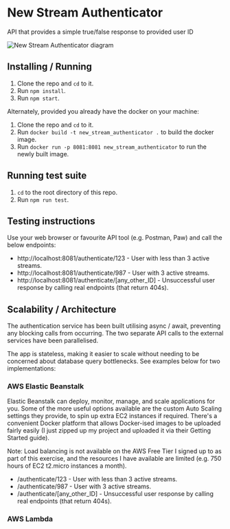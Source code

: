 # New Stream Authenticator
API that provides a simple true/false response to provided user ID

![New Stream Authenticator diagram](https://drive.google.com/uc?export=view&id=1USPkW4vMm49R8zqSWnDY7za2B6GbKUEl)

## Installing / Running

1. Clone the repo and `cd` to it.
2. Run `npm install`.
3. Run `npm start`.

Alternately, provided you already have the docker on your machine:

1. Clone the repo and `cd` to it.
2. Run `docker build -t new_stream_authenticator .` to build the docker image.
3. Run `docker run -p 8081:8081 new_stream_authenticator` to run the newly built image.

## Running test suite

1. `cd` to the root directory of this repo.
2. Run `npm run test`.

## Testing instructions
Use your web browser or favourite API tool (e.g. Postman, Paw) and call the below endpoints:

* http://localhost:8081/authenticate/123 - User with less than 3 active streams.
* http://localhost:8081/authenticate/987 - User with 3 active streams.
* http://localhost:8081/authenticate/[any_other_ID] - Unsuccessful user response by calling real endpoints (that return 404s).

## Scalability / Architecture
The authentication service has been built utilising async / await, preventing any blocking calls from occurring. The two separate API calls to the external services have been parallelised.

The app is stateless, making it easier to scale without needing to be concerned about database query bottlenecks. See examples below for two implementations:

### AWS Elastic Beanstalk
Elastic Beanstalk can deploy, monitor, manage, and scale applications for you. Some of the more useful options available are the custom Auto Scaling settings they provide, to spin up extra EC2 instances if required. There's a convenient Docker platform that allows Docker-ised images to be uploaded fairly easily (I just zipped up my project and uploaded it via their Getting Started guide).

Note: Load balancing is not available on the AWS Free Tier I signed up to as part of this exercise, and the resources I have available are limited (e.g. 750 hours of EC2 t2.micro instances a month).

* /authenticate/123 - User with less than 3 active streams.
* /authenticate/987 - User with 3 active streams.
* /authenticate/[any_other_ID] - Unsuccessful user response by calling real endpoints (that return 404s).

### AWS Lambda
